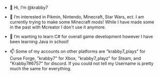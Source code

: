 - 👋 Hi, I’m @krabby7

- 👀 I’m interested in Pikmin, Nintendo, Minecraft, Star Wars, ect. I am currently trying to make some Minecraft mods! While I have made some in the past with Mcreator I don't use it anymore.

- 🌱 I’m wanting to learn C# for overall game development however I have been learning Java in school!

- 📫 Some of my accounts on other platforms are "krabby7_plays" for Curse Forge, "krabby7" for Xbox, "krabby7_playz" for Steam, and "Krabby7#6757" for discord. If you could not tell my Username is pretty much the same for everything.
